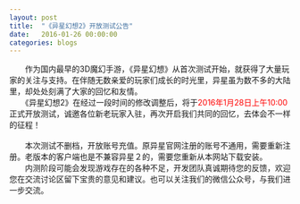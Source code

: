 ```yaml
---
layout: post
title:  "《异星幻想2》开放测试公告"
date:   2016-01-26 00:00:00
categories: blogs
---
```


<div class="post-content">
　　作为国内最早的3D魔幻手游，《异星幻想》从首次测试开始，就获得了大量玩家的关注与支持。在伴随无数亲爱的玩家们成长的时光里，异星虽为数不多的大陆里，却处处刻满了大家的回忆和友情。<br>
　　《异星幻想2》在经过一段时间的修改调整后，将于<font color="red">2016年1月28日上午10:00</font>正式开放测试，诚邀各位新老玩家入驻，再次开启我们共同的回忆，去体会不一样的征程！<br><br>
　　本次测试不删档，开放账号充值。原异星官网注册的账号不通用，需要重新注册。老版本的客户端也是不兼容异星２的，需要您重新从本网站下载安装。<br>
　　内测阶段可能会发现游戏存在的各种不足，开发团队真诚期待您的反馈，欢迎您在交流讨论区留下宝贵的意见和建议。也可以关注我们的微信公众号，与我们进一步交流。

</div>